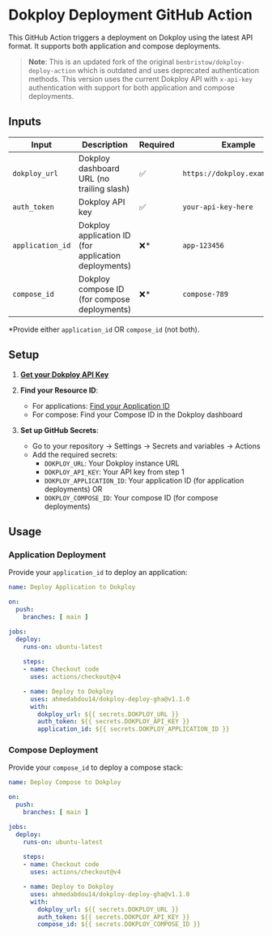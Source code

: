 # Dokploy Deployment GitHub Action

This GitHub Action triggers a deployment on Dokploy using the latest API format. It supports both application and compose deployments.

> **Note**: This is an updated fork of the original `benbristow/dokploy-deploy-action` which is outdated and uses deprecated authentication methods. This version uses the current Dokploy API with `x-api-key` authentication with support for both application and compose deployments.

## Inputs

| Input | Description | Required | Example |
|-------|-------------|----------|---------|
| `dokploy_url` | Dokploy dashboard URL (no trailing slash) | ✅ | `https://dokploy.example.com` |
| `auth_token` | Dokploy API key | ✅ | `your-api-key-here` |
| `application_id` | Dokploy application ID (for application deployments) | ❌* | `app-123456` |
| `compose_id` | Dokploy compose ID (for compose deployments) | ❌* | `compose-789` |

*Provide either `application_id` OR `compose_id` (not both).

## Setup

1. [**Get your Dokploy API Key**](https://docs.dokploy.com/docs/core/auto-deploy#steps-to-deploy-using-api)

2. **Find your Resource ID**:
   - For applications: [Find your Application ID](https://docs.dokploy.com/docs/core/auto-deploy#steps-to-deploy-using-api)
   - For compose: Find your Compose ID in the Dokploy dashboard

3. **Set up GitHub Secrets**:
   - Go to your repository → Settings → Secrets and variables → Actions
   - Add the required secrets:
     - `DOKPLOY_URL`: Your Dokploy instance URL
     - `DOKPLOY_API_KEY`: Your API key from step 1
     - `DOKPLOY_APPLICATION_ID`: Your application ID (for application deployments) OR
     - `DOKPLOY_COMPOSE_ID`: Your compose ID (for compose deployments)

## Usage

### Application Deployment

Provide your `application_id` to deploy an application:

```yaml
name: Deploy Application to Dokploy

on:
  push:
    branches: [ main ]

jobs:
  deploy:
    runs-on: ubuntu-latest
    
    steps:
    - name: Checkout code
      uses: actions/checkout@v4

    - name: Deploy to Dokploy
      uses: ahmedabdou14/dokploy-deploy-gha@v1.1.0
      with:
        dokploy_url: ${{ secrets.DOKPLOY_URL }}
        auth_token: ${{ secrets.DOKPLOY_API_KEY }}
        application_id: ${{ secrets.DOKPLOY_APPLICATION_ID }}
```

### Compose Deployment

Provide your `compose_id` to deploy a compose stack:

```yaml
name: Deploy Compose to Dokploy

on:
  push:
    branches: [ main ]

jobs:
  deploy:
    runs-on: ubuntu-latest
    
    steps:
    - name: Checkout code
      uses: actions/checkout@v4

    - name: Deploy to Dokploy
      uses: ahmedabdou14/dokploy-deploy-gha@v1.1.0
      with:
        dokploy_url: ${{ secrets.DOKPLOY_URL }}
        auth_token: ${{ secrets.DOKPLOY_API_KEY }}
        compose_id: ${{ secrets.DOKPLOY_COMPOSE_ID }}
```
